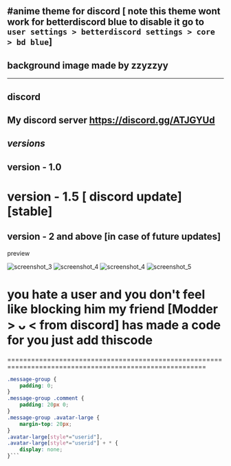 #anime theme for discord  [ note this theme wont work for betterdiscord blue to disable it go to `user settings > betterdiscord settings > core > bd blue`]
------------------------------
## background image made by zzyzzyy
-----------------------------------------

discord
-------------------------------------------
My discord server https://discord.gg/ATJGYUd
-----------------------------------------
 
 *versions*
 -----------------
 version - 1.0
 -----------------------
 version - 1.5 [ discord update] [stable]
 ===================================
 version - 2 and above [in case of future updates]
------------------------------------------
 preview
 
 ![screenshot_3](https://user-images.githubusercontent.com/31587917/39510738-6c06b10a-4e08-11e8-8044-f4980f01acb0.png)
![screenshot_4](https://user-images.githubusercontent.com/31587917/39510742-6d24b988-4e08-11e8-93b6-f2eab35bd77b.png)
![screenshot_4](https://user-images.githubusercontent.com/31587917/39531131-24205cde-4e48-11e8-957a-7b9189103e6c.png)
![screenshot_5](https://user-images.githubusercontent.com/31587917/39510745-6f3c1bee-4e08-11e8-9437-eb92d0270f32.png)



# you hate a user and you don't feel like blocking him my friend [Modder > ᴗ <  from discord] has made a code for you just add thiscode
========================================================================================================
```css
.message-group {
    padding: 0;
}
.message-group .comment {
    padding: 20px 0;
}
.message-group .avatar-large {
    margin-top: 20px;
}
.avatar-large[style*="userid"],
.avatar-large[style*="userid"] + * {
    display: none;
}```
